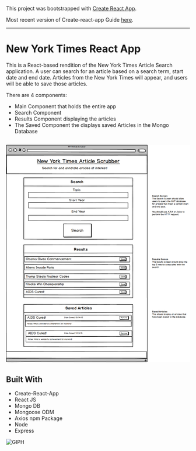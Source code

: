 This project was bootstrapped with [Create React App](https://github.com/facebookincubator/create-react-app).

Most recent version of Create-react-app Guide [here](https://github.com/facebookincubator/create-react-app/blob/master/packages/react-scripts/template/README.md).

----------------------------------
# New York Times React App

This is a React-based rendition of the New York Times Article Search application. A user can search for an article based on a search term, start date and end date. Articles from the New York Times will appear, and users will be able to save those articles.

There are 4 components:
* Main Component that holds the entire app
* Search Component 
* Results Component displaying the articles
* The Saved Component the displays saved Articles in the Mongo Database

![component layout](./public/images/component-layout.png)
----------------------------------
## Built With

* Create-React-App
* React JS
* Mongo DB
* Mongoose ODM
* Axios npm Package
* Node 
* Express

![GIPH](https://zippy.gfycat.com/UntidyRingedFlickertailsquirrel.gif)


